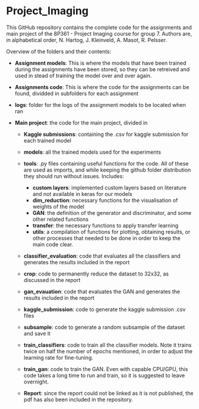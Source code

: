 # Project_Imaging

This GitHub repository contains the complete code for the assignments and main project of the 8P361 - Project Imaging course for group 7.
Authors are, in alphabetical order, N. Hartog, J. Kleinveld, A. Masot, R. Pelsser.

Overview of the folders and their contents:
* **Assignment models**: This is where the models that have been trained during the assignments have been stored, so they can be retreived and used in stead of training the model over and over again.

* **Assignments code**: This is where the code for the assignments can be found, dividded in subfolders for each assignment

* **logs**: folder for the logs of the assignment models to be located when ran

* **Main project**: the code for the main project, divided in
    *  **Kaggle submissions**: containing the .csv for kaggle submission for each trained model
    *  **models**: all the trained models used for the experiments
    *  **tools**: .py files containing useful functions for the code. All of these are used as imports, and while keeping the github folder distribution they should run without issues. Includes:
   
         * **custom layers**: implemented custom layers based on literature and not available in keras for our models
         * **dim_reduction**: necessary functions for the visualisation of weights of the model
         * **GAN**: the definition of the generator and discriminator, and some other related functions
         * **transfer**: the necessary functions to apply transfer learning
         * **utils**: a compilation of functions for plotting, obtaining results, or other processes that needed to be done in order to keep the main code clear.
    * **classifier_evaluation**: code that evaluates all the classifiers and generates the results included in the report
    * **crop**: code to permanently reduce the dataset to 32x32, as discussed in the report
    * **gan_evauation**: code that evaluates the GAN and generates the results included in the report
    * **kaggle_submission**: code to generate the kaggle submission .csv files
    * **subsample**: code to generate a random subsample of the dataset and save it
    * **train_classifiers**: code to train all the classifier models. Note it trains twice on half the number of epochs mentioned, in order to adjust the learning rate for fine-tuning.
    * **train_gan**: code to train the GAN. Even with capable CPU/GPU, this code takes a long time to run and train, so it is suggested to leave overnight.
    * **Report**: since the report could not be linked as it is not published, the pdf has also been included in the repository.
